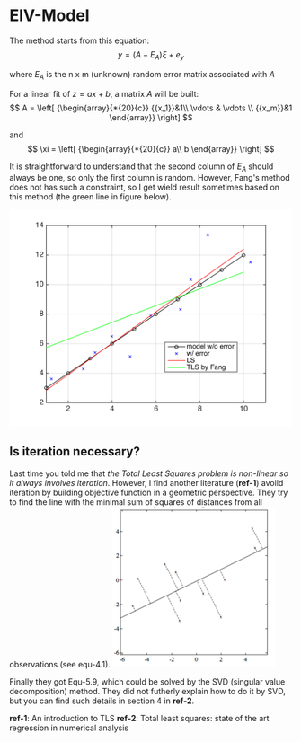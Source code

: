 # EIV-Model

The method starts from this equation:
$$y = \left( {A - {E_A}} \right)\xi  + {e_y}$$

where $E_A$ is the n x m (unknown) random error matrix associated with $A$

For a linear fit of $z=ax+b$, a matrix $A$ will be built:
$$ A = \left[ {\begin{array}{*{20}{c}}
{{x_1}}&1\\
 \vdots & \vdots \\
{{x_m}}&1
\end{array}} \right] $$

and 
$$ \xi  = \left[ {\begin{array}{*{20}{c}}
a\\
b
\end{array}} \right] $$

It is straightforward to understand that the second column of $E_A$ should always be one, so only the first column is random. However, Fang's method does not has such a constraint, so I get wield result sometimes based on this method (the green line in figure below).

![result-1](../../media/14733856587984/result-1.png)


## Is iteration necessary?
Last time you told me that *the Total Least Squares problem is non-linear so it always involves iteration*. However, I find another literature (**ref-1**) avoild iteration by building objective function in a geometric perspective.
They try to find the line with the minimal sum of squares of distances from all observations (see equ-4.1).
![-c](../../media/14733856587984/14733883490718.png)

Finally they got Equ-5.9, which could be solved by the SVD (singular value decomposition) method. They did not futherly explain how to do it by SVD, but you can find such details in section 4 in **ref-2**.

**ref-1**: An introduction to TLS
**ref-2**: Total least squares: state of the art regression in numerical analysis


